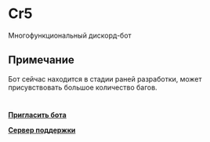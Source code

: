 # Cr5
Многофункциональный дискорд-бот

## Примечание
Бот сейчас находится в стадии раней разработки, может присувствовать большое количество багов.

#
**[Пригласить бота](https://discord.com/oauth2/authorize?client_id=795289995199381514&permissions=8&scope=bot)**

**[Сервер поддержки](https://discord.gg/gEHSVK5779)**
